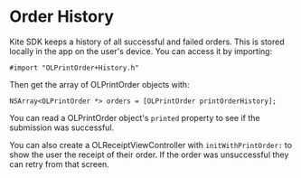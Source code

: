 Order History
==============

Kite SDK keeps a history of all successful and failed orders. This is stored locally in the app on the user's device. You can access it by importing:
```obj-c
#import "OLPrintOrder+History.h"
```
Then get the array of OLPrintOrder objects with:
```obj-c
NSArray<OLPrintOrder *> orders = [OLPrintOrder printOrderHistory];
```

You can read a OLPrintOrder object's `printed` property to see if the submission was successful.

You can also create a OLReceiptViewController with `initWithPrintOrder:` to show the user the receipt of their order. If the order was unsuccessful they can retry from that screen.
